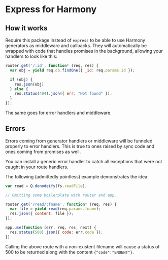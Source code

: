 # Express for Harmony

## How it works

Require this package instead of `express` to be able to use Harmony generators
as middleware and callbacks. They will automatically be wrapped with code that
handles promises in the background, allowing your handlers to look like this:

```javascript
router.get('/:id', function* (req, res) {
  var obj = yield req.db.findOne({ _id: req.params.id });

  if (obj) {
    res.json(obj)
  } else {
    res.status(404).json({ err: "Not found" });
  }
});
```

The same goes for error handlers and middleware.

## Errors

Errors coming from generator handlers or middleware will be funneled properly
to error handlers. This is true to ones raised by sync code and ones coming
from promises as well.

You can install a generic error handler to catch all exceptions that were not
caught in your route handlers.

The following (admittedly pointless) example demonstrates the idea:

```javascript
var read = Q.denodeify(fs.readFile);

// Omitting some boilerplate with router and app.

router.get('/read/:fname', function* (req, res) {
  var file = yield read(req.params.fname);
  res.json({ content: file });
});

app.use(function (err, req, res, next) {
  res.status(500).json({ code: err.code });
})
```

Calling the above route with a non-existent filename will cause a status of 500
to be returned along with the content `{"code":"ENOENT"}`.
